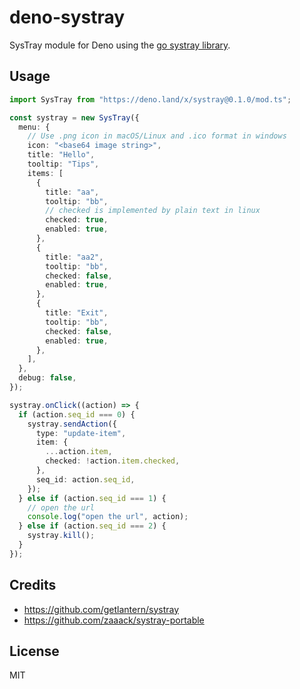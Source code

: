 # deno-systray

SysTray module for Deno using the [go systray library](https://github.com/getlantern/systray).

## Usage

```ts
import SysTray from "https://deno.land/x/systray@0.1.0/mod.ts";

const systray = new SysTray({
  menu: {
    // Use .png icon in macOS/Linux and .ico format in windows
    icon: "<base64 image string>",
    title: "Hello",
    tooltip: "Tips",
    items: [
      {
        title: "aa",
        tooltip: "bb",
        // checked is implemented by plain text in linux
        checked: true,
        enabled: true,
      },
      {
        title: "aa2",
        tooltip: "bb",
        checked: false,
        enabled: true,
      },
      {
        title: "Exit",
        tooltip: "bb",
        checked: false,
        enabled: true,
      },
    ],
  },
  debug: false,
});

systray.onClick((action) => {
  if (action.seq_id === 0) {
    systray.sendAction({
      type: "update-item",
      item: {
        ...action.item,
        checked: !action.item.checked,
      },
      seq_id: action.seq_id,
    });
  } else if (action.seq_id === 1) {
    // open the url
    console.log("open the url", action);
  } else if (action.seq_id === 2) {
    systray.kill();
  }
});
```

## Credits

- https://github.com/getlantern/systray
- https://github.com/zaaack/systray-portable

## License

MIT
